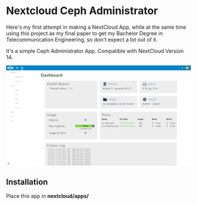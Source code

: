 # Nextcloud Ceph Administrator

Here's my first attempt in making a NextCloud App, while at the same time using this project as my final paper to get my Bachelor Degree in Telecommunication Engineering, so don't expect a lot out of it. 

It's a simple Ceph Administrator App. Compatible with NextCloud Version 14.

<img src="mockup/dashboard.png"> 

## Installation
Place this app in **nextcloud/apps/**

